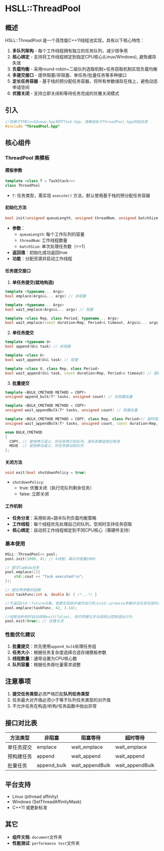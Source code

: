 # HSLL::ThreadPool

## 概述
HSLL::ThreadPool 是一个高性能C++11线程池实现，具有以下核心特性：

1. **多队列架构** - 每个工作线程拥有独立的任务队列，减少锁争用
2. **核心绑定** - 支持将工作线程绑定到指定CPU核心(Linux/Windows), 避免缓存失效
3. **负载均衡** - 采用round-robin+二级队列选取机制+任务窃取机制实现负载均衡
4. **多提交接口** - 提供阻塞/非阻塞、单任务/批量任务等多种接口
5. **定长任务容器** - 基于栈的预分配任务容器，将所有参数储存在栈上，避免动态申请空间
6. **优雅关闭** - 支持立即关闭和等待任务完成的优雅关闭模式

## 引入
```cpp
//依赖于TPBlockQueue.hpp和TPTask.hpp，请确保处于ThreadPool.hpp同级目录
#include "ThreadPool.hpp"
```

## 核心组件

### ThreadPool 类模板

#### 模板参数
```cpp
template <class T = TaskStack<>>
class ThreadPool
```
- `T`: 任务类型，需实现 `execute()` 方法，默认使用基于栈的预分配任务容器


#### 初始化方法
```cpp
bool init(unsigned queueLength, unsigned threadNum, unsigned batchSize = 1)
```
- **参数**：
  - `queueLength`: 每个工作队列的容量
  - `threadNum`: 工作线程数量
  - `batchSize`: 单次处理任务数（>=1）
- **返回值**：初始化成功返回true
- **功能**：分配资源并启动工作线程

#### 任务提交接口

1. **单任务提交(就地构造)**
```cpp
template <typename... Args>
bool emplace(Args&&... args) // 非阻塞

template <typename... Args>
bool wait_emplace(Args&&... args) // 阻塞

template <class Rep, class Period, typename... Args>
bool wait_emplace(const duration<Rep, Period>& timeout, Args&&... args) // 超时阻塞
```

2. **单任务提交**
```cpp
template <typename U>
bool append(U&& task) // 非阻塞

template <class U>
bool wait_append(U&& task) // 阻塞

template <class U, class Rep, class Period>
bool wait_append(U&& task, const duration<Rep, Period>& timeout) // 超时阻塞
```

3. **批量提交**
```cpp
template <BULK_CMETHOD METHOD = COPY>
unsigned append_bulk(T* tasks, unsigned count) // 非阻塞批量

template <BULK_CMETHOD METHOD = COPY>
unsigned wait_appendBulk(T* tasks, unsigned count) // 阻塞批量

template <BULK_CMETHOD METHOD = COPY, class Rep, class Period>// 超时阻塞
unsigned wait_appendBulk(T* tasks, unsigned count, const duration<Rep, Period>& timeout)
```
```cpp
enum BULK_CMETHOD
{
  COPY, // 使用拷贝语义，将任务拷贝到队列。源任务数组依旧有效
  MOVE  // 使用移动语义，将任务移动到队列
};
```

#### 关闭方法
```cpp
void exit(bool shutdownPolicy = true)
```
- `shutdownPolicy`: 
  - true: 优雅关闭（执行完队列剩余任务）
  - false: 立即关闭

#### 工作机制
- **任务分发**：采用轮询+跳半队列负载均衡策略
- **工作线程**：每个线程优先处理自己的队列，空闲时支持任务窃取
- **核心绑定**：自动将工作线程绑定到不同CPU核心（需硬件支持）


### 基本使用
```cpp
HSLL::ThreadPool<> pool;
pool.init(1000, 4); // 4线程，每队列容量1000

// 提交lambda任务
pool.emplace([]{
    std::cout << "Task executed!\n";
});

// 提交带参数的函数
void taskFunc(int a, double b) { /*...*/ }

//不返回std::future对象。若要实现异步操作自行传入std::promise参数并在任务完成时设置值
pool.emplace(taskFunc, 42, 3.14);

//线程池析构时自动调用exit(false), 但仍然建议手动调用以控制退出行为
pool.exit(true); // 优雅关闭
```

### 性能优化建议
1. **批量提交**：优先使用`append_bulk`处理任务组
2. **任务大小**：根据任务复杂度选择合适存储模板参数
3. **线程数量**：通常设置为CPU核心数
4. **队列容量**：根据任务吞吐量需求调整

## 注意事项
1. **提交任务类型**必须严格匹配**队列任务类型**
2. 任务最大对齐值必须小于等于队列任务类型的对齐值
3. 不允许任务在构造/析构/任务函数中抛出异常

## 接口对比表

| 方法类型      | 非阻塞      | 阻塞等待    | 超时等待      |
|-------------|------------|------------|--------------|
| 单任务提交    | emplace    | wait_emplace| wait_emplace |
| 预构建任务   | append     | wait_append| wait_append  |
| 批量任务     | append_bulk| wait_appendBulk | wait_appendBulk |

## 平台支持
- Linux (pthread affinity)
- Windows (SetThreadAffinityMask)
- C++11 或更新标准

## 其它
- **组件文档**: `document`文件夹
- **性能测试**: `performance test`文件夹
